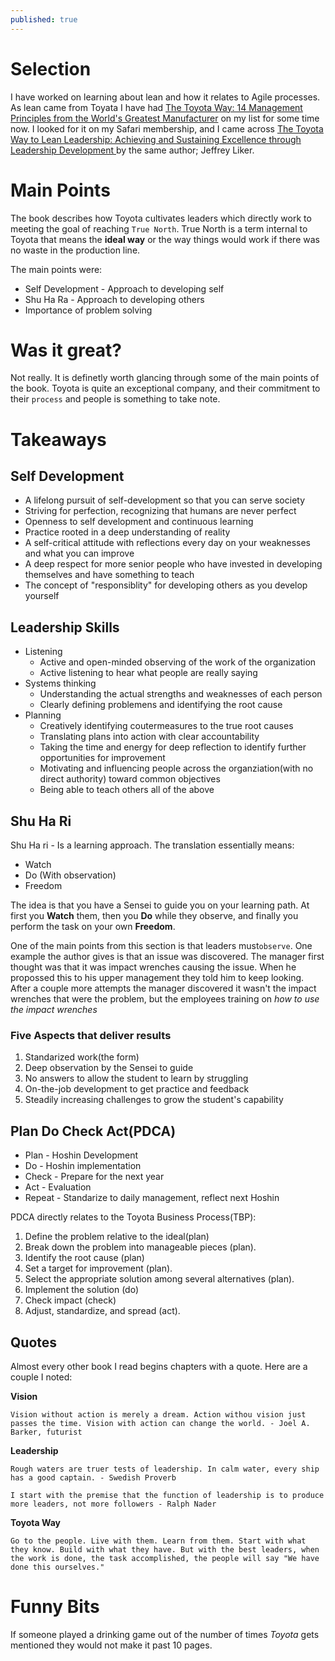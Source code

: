 ```yaml
---
published: true
---
```


# Selection

I have worked on learning about lean and how it relates to Agile processes.  As lean came from Toyata I have had [The Toyota Way: 14 Management Principles from the World's Greatest Manufacturer](http://www.amazon.co.uk/The-Toyota-Way-Management-Manufacturer/dp/0071392319) on my list for some time now.  I looked for it on my Safari membership, and I came across [The Toyota Way to Lean Leadership: Achieving and Sustaining Excellence through Leadership Development ](http://www.amazon.co.uk/The-Toyota-Way-Lean-Leadership/dp/0071780785/ref=pd_sim_b_3?ie=UTF8&refRID=0PKB14V3XFPSXER547H3) by the same author; Jeffrey Liker.

#  Main Points

The book describes how Toyota cultivates leaders which directly work to meeting the goal of reaching `True North`.  True North is a term internal to Toyota that means the **ideal way** or the way things would work if there was no waste in the production line.

The main points were:

* Self Development - Approach to developing self
* Shu Ha Ra - Approach to developing others
* Importance of problem solving


# Was it great?

Not really.  It is definetly worth glancing through some of the main points of the book.  Toyota is quite an exceptional company, and their commitment to their `process` and people is something to take note.

# Takeaways

## Self Development

* A lifelong pursuit of self-development so that you can serve society
* Striving for perfection, recognizing that humans are never perfect
* Openness to self development and continuous learning
* Practice rooted in a deep understanding of reality
* A self-critical attitude with reflections every day on your weaknesses and what you can improve
* A deep respect for more senior people who have invested in developing themselves and have something to teach
* The concept of "responsiblity" for developing others as you develop yourself

## Leadership Skills
* Listening
  * Active and open-minded observing of the work of the organization
  * Active listening to hear what people are really saying
* Systems thinking
  * Understanding the actual strengths and weaknesses of each person
  * Clearly defining problemens and identifying the root cause
* Planning
  * Creatively identifying coutermeasures to the true root causes
  * Translating plans into action with clear accountability
  * Taking the time and energy for deep reflection to identify further opportunities for improvement
  * Motivating and influencing people across the organziation(with no direct authority) toward common objectives
  * Being able to teach others all of the above

## Shu Ha Ri
Shu Ha ri - Is a learning approach.  The translation essentially means: 

* Watch
* Do (With observation)
* Freedom

The idea is that you have a Sensei to guide you on your learning path.  At first you **Watch** them, then you **Do** while they observe, and finally you perform the task on your own **Freedom**.

One of the main points from this section is that leaders must`observe`.  One example the author gives is that an issue was discovered.  The manager first thought was that it was impact wrenches causing the issue.  When he propossed this to his upper management they told him to keep looking.  After a couple more attempts the manager discovered it wasn't the impact wrenches that were the problem, but the employees training on *how to use the impact wrenches*

### Five Aspects that deliver results

1) Standarized work(the form)
2) Deep observation by the Sensei to guide
3) No answers to allow the student to learn by struggling
4) On-the-job development to get practice and feedback
5) Steadily increasing challenges to grow the student's capability

## Plan Do Check Act(PDCA)

* Plan - Hoshin Development
* Do - Hoshin implementation
* Check - Prepare for the next year
* Act - Evaluation
* Repeat - Standarize to daily management, reflect next Hoshin

PDCA directly relates to the Toyota Business Process(TBP):

1) Define the problem relative to the ideal(plan)
2) Break down the problem into manageable pieces (plan).
3) Identify the root cause (plan)
4) Set a target for improvement (plan).
5) Select the appropriate solution among several alternatives (plan).
6) Implement the solution (do)
7) Check impact (check)
8) Adjust, standardize, and spread (act).


## Quotes

Almost every other book I read begins chapters with a quote.  Here are a couple I noted:

**Vision**

    Vision without action is merely a dream. Action withou vision just passes the time. Vision with action can change the world. - Joel A. Barker, futurist

**Leadership**

    Rough waters are truer tests of leadership. In calm water, every ship has a good captain. - Swedish Proverb
    
    I start with the premise that the function of leadership is to produce more leaders, not more followers - Ralph Nader

**Toyota Way**

    Go to the people. Live with them. Learn from them. Start with what they know. Build with what they have. But with the best leaders, when the work is done, the task accomplished, the people will say "We have done this ourselves."

# Funny Bits

If someone played a drinking game out of the number of times *Toyota* gets mentioned they would not make it past 10 pages.